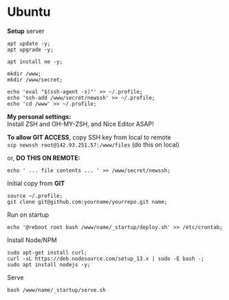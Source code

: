 # Ubuntu

**Setup** server

```text
apt update -y;
apt upgrade -y;

apt install ne -y;

mkdir /www;
mkdir /www/secret;

echo 'eval "$(ssh-agent -s)"' >> ~/.profile;
echo 'ssh-add /www/secret/newssh' >> ~/.profile;
echo 'cd /www' >> ~/.profile;
```

**My personal settings:**  
Install ZSH and OH-MY-ZSH, and Nice Editor ASAP!

**To allow GIT ACCESS**, copy SSH key from local to remote  
`scp newssh root@142.93.251.57:/www/files` \(do this on local\)

or, **DO THIS ON REMOTE:**

```text
echo ' ... file contents ... ' >> /www/secret/newssh;
```

Initial copy from **GIT**

```text
source ~/.profile;
git clone git@github.com:yourname/yourrepo.git name;
```

Run on startup

```text
echo '@reboot root bash /www/name/_startup/deploy.sh' >> /etc/crontab;
```

Install Node/NPM

```text
sudo apt-get install curl;
curl -sL https://deb.nodesource.com/setup_13.x | sudo -E bash -;
sudo apt install nodejs -y;
```

Serve

```text
bash /www/name/_startup/serve.sh
```

